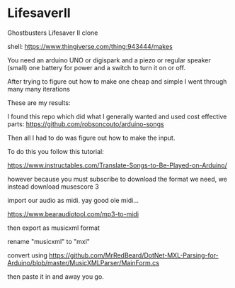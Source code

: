 # LifesaverII
Ghostbusters Lifesaver II clone

shell:
https://www.thingiverse.com/thing:943444/makes

You need an arduino UNO or digispark and a piezo or regular speaker (small)
one battery for power and a switch to turn it on or off.



After trying to figure out how to make one cheap and simple I went through many many iterations

These are my results:

I found this repo which did what I generally wanted and used cost effective parts: https://github.com/robsoncouto/arduino-songs

Then all I had to do was figure out how to make the input.

To do this you follow this tutorial:

https://www.instructables.com/Translate-Songs-to-Be-Played-on-Arduino/

however because you must subscribe to download the format we need, we instead download musescore 3

import our audio as midi. yay good ole midi...

https://www.bearaudiotool.com/mp3-to-midi

then export as musicxml format 

rename "musicxml" to "mxl"

convert using https://github.com/MrRedBeard/DotNet-MXL-Parsing-for-Arduino/blob/master/MusicXMLParser/MainForm.cs

then paste it in and away you go.
